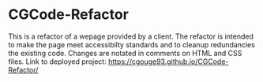 # CGCode-Refactor
This is a refactor of a wepage provided by a client. The refactor is intended to make the page meet accessibilty standards and to cleanup redundancies the existing code. Changes are notated in comments on HTML and CSS files.
Link to deployed project: https://cgouge93.github.io/CGCode-Refactor/
